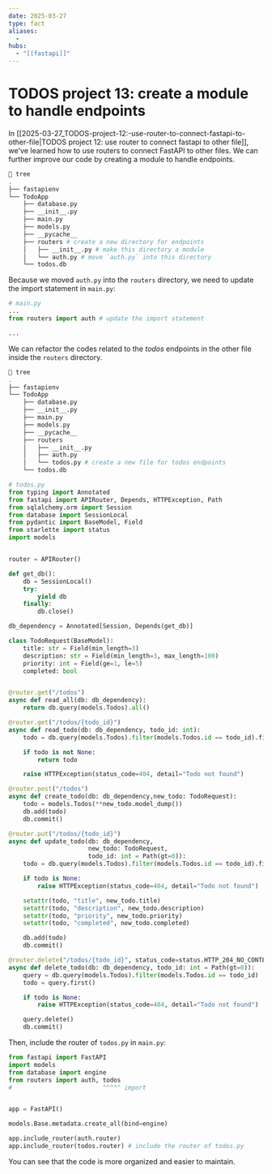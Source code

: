 ```yaml
---
date: 2025-03-27
type: fact
aliases:
  -
hubs:
  - "[[fastapi]]"
---
```


# TODOS project 13: create a module to handle endpoints

In [[2025-03-27_TODOS-project-12:-use-router-to-connect-fastapi-to-other-file|TODOS project 12: use router to connect fastapi to other file]], we've learned how to use routers to connect FastAPI to other files. We can further improve our code by creating a module to handle endpoints.

```sh
 tree
.
├── fastapienv
└── TodoApp
    ├── database.py
    ├── __init__.py
    ├── main.py
    ├── models.py
    ├── __pycache__
    ├── routers # create a new directory for endpoints
    │   ├── __init__.py # make this directory a module
    │   └── auth.py # move `auth.py` into this directory
    └── todos.db
```

Because we moved `auth.py` into the `routers` directory, we need to update the import statement in `main.py`:

```python
# main.py
...
from routers import auth # update the import statement

...

```

We can refactor the codes related to the *todos* endpoints in the other file inside the `routers` directory.

```sh
 tree
.
├── fastapienv
└── TodoApp
    ├── database.py
    ├── __init__.py
    ├── main.py
    ├── models.py
    ├── __pycache__
    ├── routers
    │   ├── __init__.py
    │   ├── auth.py
    │   └── todos.py # create a new file for todos endpoints
    └── todos.db
```

```py
# todos.py
from typing import Annotated
from fastapi import APIRouter, Depends, HTTPException, Path
from sqlalchemy.orm import Session
from database import SessionLocal
from pydantic import BaseModel, Field
from starlette import status
import models


router = APIRouter()

def get_db():
    db = SessionLocal()
    try:
        yield db
    finally:
        db.close()

db_dependency = Annotated[Session, Depends(get_db)]

class TodoRequest(BaseModel):
    title: str = Field(min_length=3)
    description: str = Field(min_length=3, max_length=100)
    priority: int = Field(ge=1, le=5)
    completed: bool


@router.get("/todos")
async def read_all(db: db_dependency):
    return db.query(models.Todos).all()

@router.get("/todos/{todo_id}")
async def read_todo(db: db_dependency, todo_id: int):
    todo = db.query(models.Todos).filter(models.Todos.id == todo_id).first()

    if todo is not None:
        return todo

    raise HTTPException(status_code=404, detail="Todo not found")

@router.post("/todos")
async def create_todo(db: db_dependency,new_todo: TodoRequest):
    todo = models.Todos(**new_todo.model_dump())
    db.add(todo)
    db.commit()

@router.put("/todos/{todo_id}")
async def update_todo(db: db_dependency,
                      new_todo: TodoRequest,
                      todo_id: int = Path(gt=0)):
    todo = db.query(models.Todos).filter(models.Todos.id == todo_id).first()

    if todo is None:
        raise HTTPException(status_code=404, detail="Todo not found")

    setattr(todo, "title", new_todo.title)
    setattr(todo, "description", new_todo.description)
    setattr(todo, "priority", new_todo.priority)
    setattr(todo, "completed", new_todo.completed)

    db.add(todo)
    db.commit()

@router.delete("/todos/{todo_id}", status_code=status.HTTP_204_NO_CONTENT)
async def delete_todo(db: db_dependency, todo_id: int = Path(gt=0)):
    query = db.query(models.Todos).filter(models.Todos.id == todo_id)
    todo = query.first()

    if todo is None:
        raise HTTPException(status_code=404, detail="Todo not found")

    query.delete()
    db.commit()

```

Then, include the router of `todos.py` in `main.py`:

```py
from fastapi import FastAPI
import models
from database import engine
from routers import auth, todos
#                         ^^^^^ import


app = FastAPI()

models.Base.metadata.create_all(bind=engine)

app.include_router(auth.router)
app.include_router(todos.router) # include the router of todos.py

```

You can see that the code is more organized and easier to maintain.


